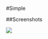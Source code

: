 #Simple 

##Screenshots

![](https://github.com/lvcc-wad/Students/blob/master/BSIS/Quiza-Charlie/Guessing%2520Game/1.PNG)
